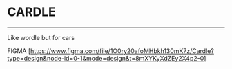 # CARDLE 
---
Like wordle but for cars 

FIGMA [https://www.figma.com/file/1O0ry20afoMHbkh130mK7z/Cardle?type=design&node-id=0-1&mode=design&t=8mXYKyXdZEy2X4p2-0]